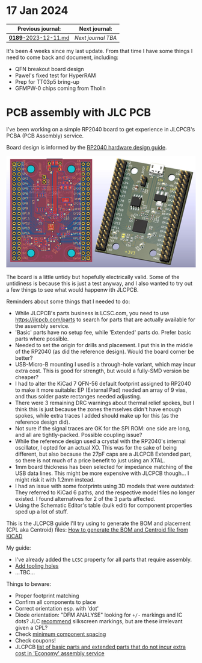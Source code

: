 # 17 Jan 2024

| Previous journal: | Next journal: |
|-|-|
| [**0189**-2023-12-11.md](./0189-2023-12-11.md) | *Next journal TBA* |

It's been 4 weeks since my last update. From that time I have some things I need to come back and document, including:
*   QFN breakout board design
*   Pawel's fixed test for HyperRAM
*   Prep for TT03p5 bring-up
*   GFMPW-0 chips coming from Tholin

# PCB assembly with JLC PCB

I've been working on a simple RP2040 board to get experience in JLCPCB's PCBA (PCB Assembly) service.

Board design is informed by the [RP2040 hardware design guide](https://datasheets.raspberrypi.com/rp2040/hardware-design-with-rp2040.pdf).

![RP2040 assembled PCB design/render](./i/0190-rp2040-pcb.jpg)

The board is a little untidy but hopefully electrically valid. Some of the untidiness is because this is just a test anyway, and I also wanted to try out a few things to see what would happenw ith JLCPCB.

Reminders about some things that I needed to do:
*   While JLCPCB's parts business is LCSC.com, you need to use https://jlcpcb.com/parts to search for parts that are actually available for the assembly service.
*   'Basic' parts have no setup fee, while 'Extended' parts do. Prefer basic parts where possible.
*   Needed to set the origin for drills and placement. I put this in the middle of the RP2040 (as did the reference design). Would the board corner be better?
*   USB-Micro-B mounting I used is a through-hole variant, which may incur extra cost. This is good for strength, but would a fully-SMD version be cheaper?
*   I had to alter the KiCad 7 QFN-56 default footprint assigned to RP2040 to make it more suitable: EP (External Pad) needed an array of 9 vias, and thus solder paste rectanges needed adjusting.
*   There were 3 remaining DRC warnings about thermal relief spokes, but I think this is just because the zones themselves didn't have enough spokes, while extra traces I added should make up for this (as the reference design did).
*   Not sure if the signal traces are OK for the SPI ROM: one side are long, and all are tightly-packed. Possible coupling issue?
*   While the reference design used a crystal with the RP2040's internal oscillator, I opted for an actual XO. This was for the sake of being different, but also because the 27pF caps are a JLCPCB Extended part, so there is not much of a price benefit to just using an XTAL.
*   1mm board thickness has been selected for impedance matching of the USB data lines. This might be more expensive with JLCPCB though... I might risk it with 1.2mm instead.
*   I had an issue with some footprints using 3D models that were outdated: They referred to KiCad 6 paths, and the respective model files no longer existed. I found alternatives for 2 of the 3 parts affected.
*   Using the Schematic Editor's table (bulk edit) for component properties sped up a lot of stuff.

This is the JLCPCB guide I'll try using to generate the BOM and placement (CPL aka Centroid) files: [How to generate the BOM and Centroid file from KiCAD](https://jlcpcb.com/help/article/81-How-to-generate-the-BOM-and-Centroid-file-from-KiCAD)

My guide:
*   I've already added the `LCSC` property for all parts that require assembly.
*   [Add tooling holes](https://jlcpcb.com/help/article/47-How-to-add-tooling-holes-for-PCB-assembly-order)
*   ...TBC...

Things to beware:
*   Proper footprint matching
*   Confirm all components to place
*   Correct orientation esp. with 'dot'
*   Diode orientation: "DFM ANALYSE" looking for `+/-` markings and IC dots? JLC [recommend](https://jlcpcb.com/help/article/39-pcb-assembly-faqs-part-2#:~:text=How%20do%20we%20judge%20the%20polarity%20for%20the%20components) silkscreen markings, but are these irrelevant given a CPL?
*   Check [minimum component spacing](https://jlcpcb.com/help/article/41-SMD-Components-Minimum-Spacing)
*   Check coupons!
*   JLCPCB [list of basic parts and extended parts that do not incur extra cost in 'Economy' assembly service](https://jlcpcb.com/parts/basic_parts)
